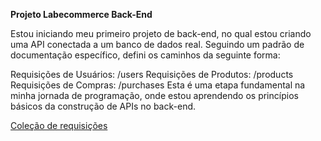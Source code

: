 **Projeto Labecommerce Back-End**

Estou iniciando meu primeiro projeto de back-end, no qual estou criando uma API conectada a um banco de dados real. Seguindo um padrão de documentação específico, defini os caminhos da seguinte forma:

Requisições de Usuários: /users
Requisições de Produtos: /products
Requisições de Compras: /purchases
Esta é uma etapa fundamental na minha jornada de programação, onde estou aprendendo os princípios básicos da construção de APIs no back-end.

[Coleção de requisições](https://documenter.getpostman.com/view/28316378/2s9YRDzART) 
 

